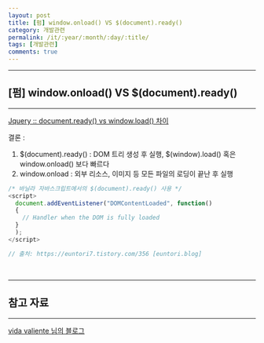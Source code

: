 ```yaml
---
layout: post
title: [펌] window.onload() VS $(document).ready()
category: 개발관련
permalink: /it/:year/:month/:day/:title/
tags: [개발관련]
comments: true
---
```


---

## [펌] window.onload() VS $(document).ready()

---

[Jquery :: document.ready() vs window.load() 차이](https://diaryofgreen.tistory.com/96)

결론 :

1. $(document).ready() : DOM 트리 생성 후 실행, $(window).load() 혹은 window.onload() 보다 빠르다
2. window.onload : 외부 리소스, 이미지 등 모든 파일의 로딩이 끝난 후 실행

```javascript
/* 바닐라 자바스크립트에서의 $(document).ready() 사용 */
<script>
  document.addEventListener("DOMContentLoaded", function()
  {
    // Handler when the DOM is fully loaded
  }
  );
</script>

// 출처: https://euntori7.tistory.com/356 [euntori.blog]
```

<br>

---

## 참고 자료

---

[vida valiente 님의 블로그](https://diaryofgreen.tistory.com/)
